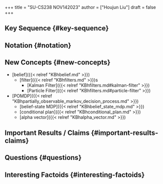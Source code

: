 +++
title = "SU-CS238 NOV142023"
author = ["Houjun Liu"]
draft = false
+++

## Key Sequence {#key-sequence}


## Notation {#notation}


## New Concepts {#new-concepts}

-   [belief]({{< relref "KBhbelief.md" >}})
    -   [filter]({{< relref "KBhfilters.md" >}})s
        -   [Kalman Filter]({{< relref "KBhfilters.md#kalman-filter" >}})
        -   [Particle Filter]({{< relref "KBhfilters.md#particle-filter" >}})
-   [POMDP]({{< relref "KBhpartially_observable_markov_decision_process.md" >}})
    -   [belief-state MDP]({{< relref "KBhbelief_state_mdp.md" >}})
    -   [conditional plan]({{< relref "KBhconditional_plan.md" >}})
    -   [alpha vector]({{< relref "KBhalpha_vector.md" >}})


## Important Results / Claims {#important-results-claims}


## Questions {#questions}


## Interesting Factoids {#interesting-factoids}
